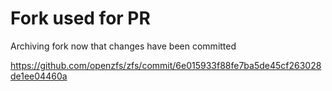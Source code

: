 # Fork used for PR

Archiving fork now that changes have been committed

https://github.com/openzfs/zfs/commit/6e015933f88fe7ba5de45cf263028de1ee04460a
